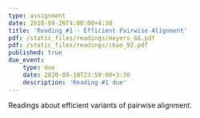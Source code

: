 ```yaml
---
type: assignment
date: 2018-09-26T4:00:00+4:30
title: 'Reading #1 - Efficient Pairwise Alignment'
pdf: /static_files/readings/meyers_86.pdf
pdf: /static_files/readings/chao_92.pdf
published: true
due_event: 
    type: due
    date: 2020-09-10T23:59:00+3:30
    description: 'Reading #1 due'
---
```

Readings about efficient variants of pairwise alignment.
